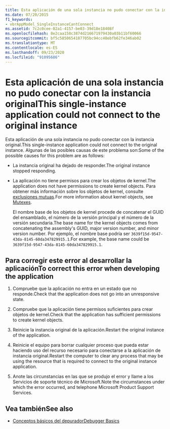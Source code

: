 ```yaml
---
title: Esta aplicación de una sola instancia no pudo conectar con la instancia original
ms.date: 07/20/2015
f1_keywords:
- vbrAppModel_SingleInstanceCantConnect
ms.assetid: 7c2c0cee-02a1-4157-be03-39d18e18408f
ms.openlocfilehash: 8e2caa158c3874d216671979430a03b11bf60066
ms.sourcegitcommit: bf5c5850654187705bc94cc40ebfb62fe346ab02
ms.translationtype: MT
ms.contentlocale: es-ES
ms.lasthandoff: 09/23/2020
ms.locfileid: "91095686"
---
```

# <a name="this-single-instance-application-could-not-connect-to-the-original-instance"></a><span data-ttu-id="7d2b9-102">Esta aplicación de una sola instancia no pudo conectar con la instancia original</span><span class="sxs-lookup"><span data-stu-id="7d2b9-102">This single-instance application could not connect to the original instance</span></span>

<span data-ttu-id="7d2b9-103">Esta aplicación de una sola instancia no pudo conectar con la instancia original.</span><span class="sxs-lookup"><span data-stu-id="7d2b9-103">This single-instance application could not connect to the original instance.</span></span> <span data-ttu-id="7d2b9-104">Algunas de las posibles causas de este problema son:</span><span class="sxs-lookup"><span data-stu-id="7d2b9-104">Some of the possible causes for this problem are as follows:</span></span>  
  
- <span data-ttu-id="7d2b9-105">La instancia original ha dejado de responder.</span><span class="sxs-lookup"><span data-stu-id="7d2b9-105">The original instance stopped responding.</span></span>  
  
- <span data-ttu-id="7d2b9-106">La aplicación no tiene permisos para crear los objetos de kernel.</span><span class="sxs-lookup"><span data-stu-id="7d2b9-106">The application does not have permissions to create kernel objects.</span></span> <span data-ttu-id="7d2b9-107">Para obtener más información sobre los objetos de kernel, consulte [exclusiones mutuas](../../standard/threading/mutexes.md).</span><span class="sxs-lookup"><span data-stu-id="7d2b9-107">For more information about kernel objects, see [Mutexes](../../standard/threading/mutexes.md).</span></span>  
  
     <span data-ttu-id="7d2b9-108">El nombre base de los objetos de kernel procede de concatenar el GUID del ensamblado, el número de la versión principal y el número de la versión secundaria.</span><span class="sxs-lookup"><span data-stu-id="7d2b9-108">The base name for the kernel objects comes from concatenating the assembly's GUID, major version number, and minor version number.</span></span> <span data-ttu-id="7d2b9-109">Por ejemplo, el nombre base podría ser `3639f15d-9547-43da-8145-60da347829915.1`.</span><span class="sxs-lookup"><span data-stu-id="7d2b9-109">For example, the base name could be `3639f15d-9547-43da-8145-60da347829915.1`.</span></span>  
  
## <a name="to-correct-this-error-when-developing-the-application"></a><span data-ttu-id="7d2b9-110">Para corregir este error al desarrollar la aplicación</span><span class="sxs-lookup"><span data-stu-id="7d2b9-110">To correct this error when developing the application</span></span>  
  
1. <span data-ttu-id="7d2b9-111">Compruebe que la aplicación no entra en un estado que no responde.</span><span class="sxs-lookup"><span data-stu-id="7d2b9-111">Check that the application does not go into an unresponsive state.</span></span>  
  
2. <span data-ttu-id="7d2b9-112">Compruebe que la aplicación tiene permisos suficientes para crear objetos de kernel.</span><span class="sxs-lookup"><span data-stu-id="7d2b9-112">Check that the application has sufficient permissions to create kernel objects.</span></span>  
  
3. <span data-ttu-id="7d2b9-113">Reinicie la instancia original de la aplicación.</span><span class="sxs-lookup"><span data-stu-id="7d2b9-113">Restart the original instance of the application.</span></span>  
  
4. <span data-ttu-id="7d2b9-114">Reinicie el equipo para borrar cualquier proceso que pueda estar haciendo uso del recurso necesario para conectarse a la aplicación de instancia original.</span><span class="sxs-lookup"><span data-stu-id="7d2b9-114">Restart the computer to clear any process that may be using the resource that is required to connect to the original instance application.</span></span>  
  
5. <span data-ttu-id="7d2b9-115">Anote las circunstancias en las que se produjo el error y llame a los Servicios de soporte técnico de Microsoft.</span><span class="sxs-lookup"><span data-stu-id="7d2b9-115">Note the circumstances under which the error occurred, and telephone Microsoft Product Support Services.</span></span>  
  
## <a name="see-also"></a><span data-ttu-id="7d2b9-116">Vea también</span><span class="sxs-lookup"><span data-stu-id="7d2b9-116">See also</span></span>

- [<span data-ttu-id="7d2b9-117">Conceptos básicos del depurador</span><span class="sxs-lookup"><span data-stu-id="7d2b9-117">Debugger Basics</span></span>](/visualstudio/debugger/debugger-feature-tour)
